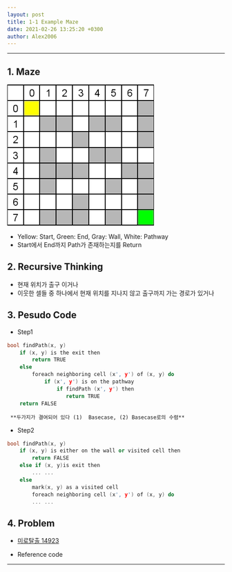 ```yaml
---
layout: post
title: 1-1 Example Maze
date: 2021-02-26 13:25:20 +0300
author: Alex2006
---
```

  
  
------
## 1. Maze
![MAZE](./img/maze.jpg)
  * Yellow: Start, Green: End, Gray: Wall, White: Pathway
  * Start에서 End까지 Path가 존재하는지를 Return


## 2. Recursive Thinking
  * 현재 위치가 출구 이거나
  * 이웃한 셀들 중 하나에서 현재 위치를 지나지 않고 출구까지 가는 경로가 있거나


## 3. Pesudo Code
  * Step1

```cpp
bool findPath(x, y)
    if (x, y) is the exit then
        return TRUE
    else
        foreach neighboring cell (x', y') of (x, y) do
            if (x', y') is on the pathway
                if findPath (x', y') then
                   return TRUE
    return FALSE
```
     **두가지가 결여되어 있다 (1)  Basecase, (2) Basecase로의 수렴**

  * Step2

```cpp
bool findPath(x, y)
    if (x, y) is either on the wall or visited cell then
        return FALSE
    else if (x, y)is exit then
        ... ...
    else
        mark(x, y) as a visited cell
        foreach neighboring cell (x', y') of (x, y) do
        ... ...
```

## 4. Problem
  * [미로탈출 14923](https://www.acpcmicpc.net/problem/14923)

  * Reference code

------